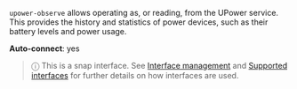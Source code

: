 `upower-observe` allows operating as, or reading, from the UPower service. This provides the history and statistics of power devices, such as their battery levels and power usage.

**Auto-connect**: yes

> ⓘ  This is a snap interface. See [Interface management](/t/interface-management/6154) and [Supported interfaces](/t/supported-interfaces/7744) for further details on how interfaces are used.